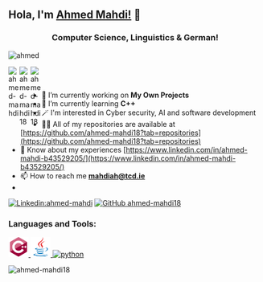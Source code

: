 ## Hola, I'm [Ahmed Mahdi!](https://pawan.live) 👋
<h3 align="center"> Computer Science, Linguistics & German! </h3>

<p align="left"> <img src="https://komarev.com/ghpvc/?username=ahmed&label=Views&color=blue&style=plastic" alt="ahmed" /> </p>

<a href="https://www.linkedin.com/in/ahmed-mahdi-b43529205/">
  <img align="left" alt="ahmed-mahdi" width="22px" src="https://cdn.jsdelivr.net/npm/simple-icons@v3/icons/linkedin.svg" />
</a>
<a href="https://github.com/ahmed-mahdi18">
  <img align="left" alt="ahmed-mahdi18" width="22px" src="https://cdn.jsdelivr.net/npm/simple-icons@v3/icons/github.svg" />
</a>
<a href="https://www.instagram.com/ahmed_mahdi18/">
  <img align="left" alt="ahmed-mahdi18" width="22px" src="https://cdn.jsdelivr.net/npm/simple-icons@v3/icons/instagram.svg" />
</a>
<br/>
<br/>

- 🔭 I’m currently working on **My Own Projects**
- 🌱 I’m currently learning **C++**
- 🪄 I'm interested in Cyber security, AI and software development
- 👨‍💻 All of my repositories are available at [https://github.com/ahmed-mahdi18?tab=repositories](https://github.com/ahmed-mahdi18?tab=repositories)
- 📄 Know about my experiences [https://www.linkedin.com/in/ahmed-mahdi-b43529205/](https://www.linkedin.com/in/ahmed-mahdi-b43529205/)
- 📫 How to reach me **mahdiah@tcd.ie**
- 
[![Linkedin:ahmed-mahdi ](https://img.shields.io/badge/-ahmed-mahdi-blue?style=flat-square&logo=Linkedin&logoColor=white&link=https://www.linkedin.com/in/ahmed-mahdi-b43529205/)](https://www.linkedin.com/in/ahmed-mahdi-b43529205/)
[![GitHub ahmed-mahdi18](https://img.shields.io/github/followers/ahmed-mahdi18?label=follow&style=social)](https://github.com/ahmed-mahdi18)


<h3 align="left">Languages and Tools:</h3>
<p align="left"> <a href="https://www.w3schools.com/cpp/" target="_blank" rel="noreferrer"> <img src="https://raw.githubusercontent.com/devicons/devicon/master/icons/cplusplus/cplusplus-original.svg" alt="cplusplus" width="40" height="40"/> </a> <a href="https://www.java.com" target="_blank" rel="noreferrer"> <img src="https://raw.githubusercontent.com/devicons/devicon/master/icons/java/java-original.svg" alt="java" width="40" height="40"/> </a> <a href="https://www.photoshop.com/en" target="_blank" rel="noreferrer">  <a href="https://www.python.org" target="_blank"> <img src="https://github.com/yurijserrano/Github-Profile-Readme-Logos/blob/master/programming%20languages/python.svg" alt="python" width="40" height="40"/>


<p><img align="left" src="https://github-readme-stats.vercel.app/api/top-langs/?username=ahmed-mahdi18&layout=compact" alt="ahmed-mahdi18" /></p>









